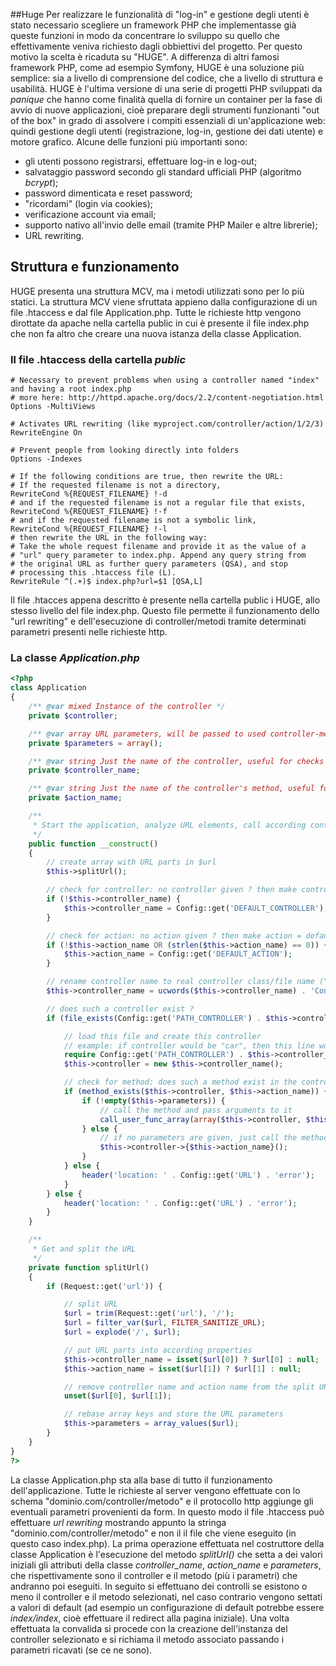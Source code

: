 ##Huge
Per realizzare le funzionalità di "log-in" e gestione degli utenti è stato necessario scegliere un framework PHP che implementasse già queste funzioni in modo da concentrare lo sviluppo su quello che effettivamente veniva richiesto dagli obbiettivi del progetto. Per questo motivo la scelta è ricaduta su "HUGE".
A differenza di altri famosi framework PHP, come ad esempio Symfony, HUGE è una soluzione più semplice: sia a livello di comprensione del codice, che a livello di struttura e usabilità. 
HUGE è l'ultima versione di una serie di progetti PHP sviluppati da *panique* che hanno come finalità quella di fornire un container per la fase di avvio di nuove applicazioni, cioè preparare degli strumenti funzionanti "out of the box" in grado di assolvere i compiti essenziali di un'applicazione web: quindi gestione degli utenti (registrazione, log-in, gestione dei dati utente) e motore grafico.
Alcune delle funzioni più importanti sono:
* gli utenti possono registrarsi, effettuare log-in e log-out;
* salvataggio password secondo gli standard ufficiali PHP (algoritmo *bcrypt*);
* password dimenticata e reset password;
* "ricordami" (login via cookies);
* verificazione account via email;
* supporto nativo all'invio delle email (tramite PHP Mailer e altre librerie);
* URL rewriting.

## Struttura e funzionamento
HUGE presenta una struttura MCV, ma i metodi utilizzati sono per lo più statici. La struttura MCV viene sfruttata appieno dalla configurazione di un file .htaccess e dal file Application.php. Tutte le richieste http vengono dirottate da apache nella cartella public in cui è presente il file index.php che non fa altro che creare una nuova istanza della classe Application.


### Il file .htaccess della cartella *public*
```.htaccess
# Necessary to prevent problems when using a controller named "index" and having a root index.php
# more here: http://httpd.apache.org/docs/2.2/content-negotiation.html
Options -MultiViews

# Activates URL rewriting (like myproject.com/controller/action/1/2/3)
RewriteEngine On

# Prevent people from looking directly into folders
Options -Indexes

# If the following conditions are true, then rewrite the URL:
# If the requested filename is not a directory,
RewriteCond %{REQUEST_FILENAME} !-d
# and if the requested filename is not a regular file that exists,
RewriteCond %{REQUEST_FILENAME} !-f
# and if the requested filename is not a symbolic link,
RewriteCond %{REQUEST_FILENAME} !-l
# then rewrite the URL in the following way:
# Take the whole request filename and provide it as the value of a
# "url" query parameter to index.php. Append any query string from
# the original URL as further query parameters (QSA), and stop
# processing this .htaccess file (L).
RewriteRule ^(.+)$ index.php?url=$1 [QSA,L]
```

Il file .htacces appena descritto è presente nella cartella public i HUGE, allo stesso livello del file index.php. Questo file permette il funzionamento dello "url rewriting" e dell'esecuzione di controller/metodi tramite determinati parametri presenti nelle richieste http.

### La classe *Application.php*
```php
<?php
class Application
{
    /** @var mixed Instance of the controller */
    private $controller;

    /** @var array URL parameters, will be passed to used controller-method */
    private $parameters = array();

    /** @var string Just the name of the controller, useful for checks inside the view ("where am I ?") */
    private $controller_name;

    /** @var string Just the name of the controller's method, useful for checks inside the view ("where am I ?") */
    private $action_name;

    /**
     * Start the application, analyze URL elements, call according controller/method or relocate to fallback location
     */
    public function __construct()
    {
        // create array with URL parts in $url
        $this->splitUrl();

        // check for controller: no controller given ? then make controller = default controller (from config)
        if (!$this->controller_name) {
            $this->controller_name = Config::get('DEFAULT_CONTROLLER');
        }

        // check for action: no action given ? then make action = default action (from config)
        if (!$this->action_name OR (strlen($this->action_name) == 0)) {
            $this->action_name = Config::get('DEFAULT_ACTION');
        }

        // rename controller name to real controller class/file name ("index" to "IndexController")
        $this->controller_name = ucwords($this->controller_name) . 'Controller';

        // does such a controller exist ?
        if (file_exists(Config::get('PATH_CONTROLLER') . $this->controller_name . '.php')) {

            // load this file and create this controller
            // example: if controller would be "car", then this line would translate into: $this->car = new car();
            require Config::get('PATH_CONTROLLER') . $this->controller_name . '.php';
            $this->controller = new $this->controller_name();

            // check for method: does such a method exist in the controller ?
            if (method_exists($this->controller, $this->action_name)) {
                if (!empty($this->parameters)) {
                    // call the method and pass arguments to it
                    call_user_func_array(array($this->controller, $this->action_name), $this->parameters);
                } else {
                    // if no parameters are given, just call the method without parameters, like $this->index->index();
                    $this->controller->{$this->action_name}();
                }
            } else {
                header('location: ' . Config::get('URL') . 'error');
            }
        } else {
            header('location: ' . Config::get('URL') . 'error');
        }
    }

    /**
     * Get and split the URL
     */
    private function splitUrl()
    {
        if (Request::get('url')) {

            // split URL
            $url = trim(Request::get('url'), '/');
            $url = filter_var($url, FILTER_SANITIZE_URL);
            $url = explode('/', $url);

            // put URL parts into according properties
            $this->controller_name = isset($url[0]) ? $url[0] : null;
            $this->action_name = isset($url[1]) ? $url[1] : null;

            // remove controller name and action name from the split URL
            unset($url[0], $url[1]);

            // rebase array keys and store the URL parameters
            $this->parameters = array_values($url);
        }
    }
}
?>

```
La classe Application.php sta alla base di tutto il funzionamento dell'applicazione. Tutte le richieste al server vengono effettuate con lo schema "dominio.com/controller/metodo" e il protocollo http aggiunge gli eventuali parametri provenienti da form. In questo modo il file .htaccess può effettuare *url rewriting* mostrando appunto la stringa "dominio.com/controller/metodo" e non il il file che viene eseguito (in questo caso index.php).
La prima operazione effettuata nel costruttore della classe Application è l'esecuzione del metodo *splitUrl()* che setta a dei valori iniziali gli attributi della classe *controller_name*, *action_name* e *parameters*, che rispettivamente sono il controller e il metodo (più i parametri) che andranno poi eseguiti.
In seguito si effettuano dei controlli se esistono o meno il controller e il metodo selezionati, nel caso contrario vengono settati a valori di default (ad esempio un configurazione di default potrebbe essere *index/index*, cioè effettuare il redirect alla pagina iniziale). Una volta effettuata la convalida si procede con la creazione dell'instanza del controller selezionato e si richiama il metodo associato passando i parametri ricavati (se ce ne sono).
